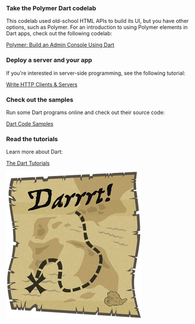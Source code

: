 <toc-element></toc-element>

### Take the Polymer Dart codelab

This codelab used old-school HTML APIs to build its UI,
but you have other options, such as Polymer.
For an introduction to using Polymer elements in Dart apps,
check out the following codelab:

[Polymer: Build an Admin Console Using Dart](/static/codelabs/polymer-and-dart/)

### Deploy a server and your app

If you're interested in server-side programming,
see the following tutorial:

[Write HTTP Clients & Servers](https://www.dartlang.org/docs/tutorials/httpserver/)

### Check out the samples

Run some Dart programs online and check out their source code:

[Dart Code Samples](https://www.dartlang.org/samples/)

### Read the tutorials

Learn more about Dart:

[The Dart Tutorials](https://www.dartlang.org/docs/tutorials/)


![X marks the spot!](img/piratemap.jpg)

